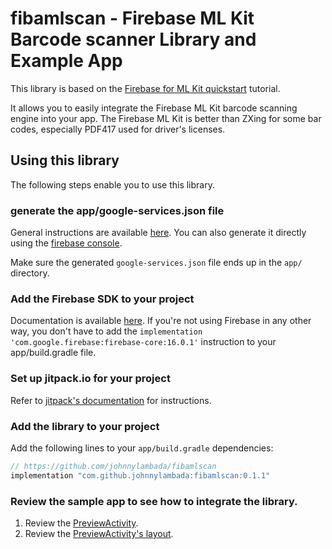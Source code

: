 # fibamlscan - Firebase ML Kit Barcode scanner Library and Example App

This library is based on the [Firebase for ML Kit quickstart](https://github.com/firebase/quickstart-android/tree/master/mlkit) tutorial. 

It allows you to easily integrate the Firebase ML Kit barcode scanning engine into your app. The Firebase ML Kit is better than ZXing for some bar codes, especially PDF417 used for driver's licenses.

## Using this library

The following steps enable you to use this library.

### generate the app/google-services.json file

General instructions are available [here](https://firebase.google.com/docs/android/setup). 
You can also generate it directly using the [firebase console](https://developer.android.com/studio/write/firebase).

Make sure the generated `google-services.json` file ends up in the `app/` directory.

### Add the Firebase SDK to your project

Documentation is available [here](https://firebase.google.com/docs/android/setup?authuser=0). 
If you're not using Firebase in any other way, you don't have to add the 
`implementation 'com.google.firebase:firebase-core:16.0.1'` instruction to your app/build.gradle 
file.

### Set up jitpack.io for your project

Refer to [jitpack's documentation](https://jitpack.io/) for instructions.

### Add the library to your project

Add the following lines to your `app/build.gradle` dependencies:

```groovy
// https://github.com/johnnylambada/fibamlscan
implementation "com.github.johnnylambada:fibamlscan:0.1.1"
```

### Review the sample app to see how to integrate the library.

1. Review the [PreviewActivity](https://github.com/johnnylambada/fibamlscan/blob/master/app/src/main/java/fibamlscan/app/PreviewActivity.java).
2. Review the [PreviewActivity's layout](https://github.com/johnnylambada/fibamlscan/blob/master/library/src/main/res/layout/activity_live_preview.xml).

